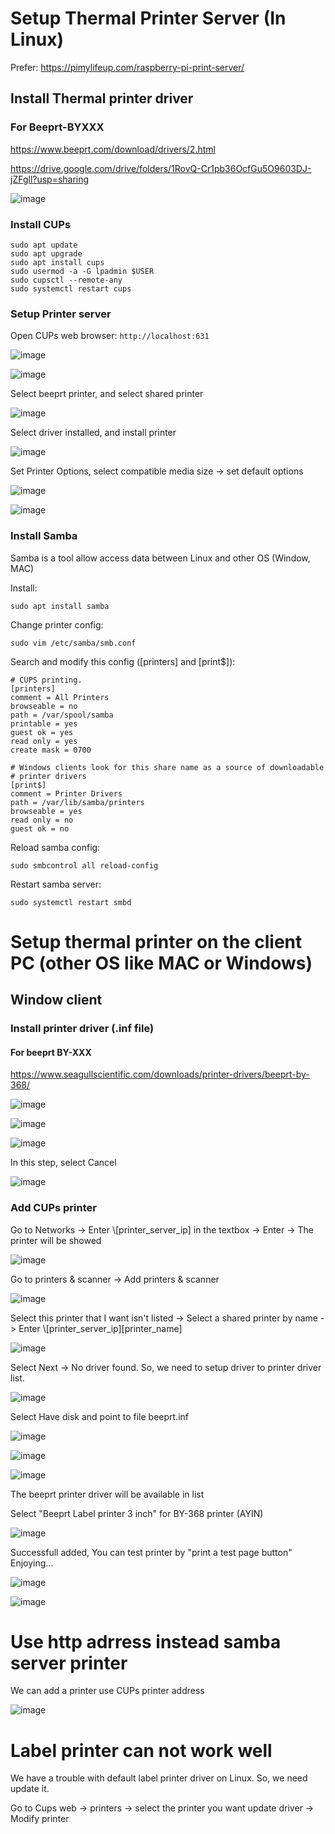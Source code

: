 # Setup Thermal Printer Server (In Linux)
Prefer: https://pimylifeup.com/raspberry-pi-print-server/

## Install Thermal printer driver
### For Beeprt-BYXXX
https://www.beeprt.com/download/drivers/2.html

https://drive.google.com/drive/folders/1RovQ-Cr1pb36OcfGu5O9603DJ-jZFgll?usp=sharing

![image](https://user-images.githubusercontent.com/32226325/190885585-3f57bd29-fd5c-4d02-b1c2-d0b49301c83d.png)

### Install CUPs
```
sudo apt update
sudo apt upgrade
sudo apt install cups
sudo usermod -a -G lpadmin $USER
sudo cupsctl --remote-any
sudo systemctl restart cups
```

### Setup Printer server

Open CUPs web browser: `http://localhost:631`

![image](https://user-images.githubusercontent.com/32226325/190885611-6dbbbad2-d236-4ec0-b4e0-42b62de6c576.png)

![image](https://user-images.githubusercontent.com/32226325/190885627-b89b127a-f152-4f04-8569-00f4b9079074.png)

Select beeprt printer, and select shared printer

![image](https://user-images.githubusercontent.com/32226325/190885638-ce9ec2de-8e5b-42d0-910d-e3ad51391f07.png)

Select driver installed, and install printer

![image](https://user-images.githubusercontent.com/32226325/190885647-be467249-d00a-42ca-9dc2-424f59028eff.png)

Set Printer Options, select compatible media size -> set default options

![image](https://user-images.githubusercontent.com/32226325/190885705-797b33f7-79ae-4641-950f-cc288f004654.png)

![image](https://user-images.githubusercontent.com/32226325/190885727-bf66cda2-3d59-4830-bb04-d5b1bb34cf1b.png)


### Install Samba
Samba is a tool allow access data between Linux and other OS (Window, MAC)

Install:

`sudo apt install samba`

Change printer config:

`sudo vim /etc/samba/smb.conf`

Search and modify this config ([printers] and [print$]):

```
# CUPS printing.
[printers]
comment = All Printers
browseable = no
path = /var/spool/samba
printable = yes
guest ok = yes
read only = yes
create mask = 0700

# Windows clients look for this share name as a source of downloadable
# printer drivers
[print$]
comment = Printer Drivers
path = /var/lib/samba/printers
browseable = yes
read only = no
guest ok = no
```

Reload samba config:

`sudo smbcontrol all reload-config`

Restart samba server:

`sudo systemctl restart smbd`

# Setup thermal printer on the client PC (other OS like MAC or Windows)
## Window client
### Install printer driver (.inf file)
#### For beeprt BY-XXX
https://www.seagullscientific.com/downloads/printer-drivers/beeprt-by-368/

![image](https://user-images.githubusercontent.com/32226325/190885904-46fb944c-0120-4900-a8ce-98a77592cdfd.png)

![image](https://user-images.githubusercontent.com/32226325/190885914-8a173eb7-7418-4210-beca-275f35139ed2.png)

![image](https://user-images.githubusercontent.com/32226325/190885927-426a2218-f1fb-4b21-87e6-09c2229755f6.png)

In this step, select Cancel

![image](https://user-images.githubusercontent.com/32226325/190885948-3e5bf3bf-0225-401a-b988-54dd25f01f23.png)

### Add CUPs printer
Go to Networks -> Enter \\[printer_server_ip] in the textbox -> Enter -> The printer will be showed

![image](https://user-images.githubusercontent.com/32226325/190886095-b0611361-e971-44cf-8564-01eabe965073.png)

Go to printers & scanner -> Add printers & scanner

![image](https://user-images.githubusercontent.com/32226325/190886003-03db4b09-e53a-4058-bca7-1b344b0db8c8.png)

Select this printer that I want isn't listed -> Select a shared printer by name -> Enter \\[printer_server_ip]\[printer_name]

![image](https://user-images.githubusercontent.com/32226325/190886128-46ed4ced-bf3a-40dc-b8c2-13f88dae77ff.png)

Select Next -> No driver found. So, we need to setup driver to printer driver list.

![image](https://user-images.githubusercontent.com/32226325/190886157-ebf93d0a-4c11-4193-a8d8-6b07c965f1a6.png)

Select Have disk and point to file beeprt.inf

![image](https://user-images.githubusercontent.com/32226325/190886176-5ff37b87-e0b8-48e3-822e-0f2ec03dc5d6.png)

![image](https://user-images.githubusercontent.com/32226325/190886196-8a29b95d-8614-4ec6-a731-ff88e09b231c.png)

![image](https://user-images.githubusercontent.com/32226325/190886211-177d9e1d-973f-40c9-ad17-e788d3ecb459.png)

The beeprt printer driver will be available in list

Select "Beeprt Label printer 3 inch" for BY-368 printer (AYIN)

![image](https://user-images.githubusercontent.com/32226325/190886249-fa5aa2ea-e350-488e-ab85-a500ea426c34.png)
 
Successfull added, You can test printer by "print a test page button" Enjoying...

![image](https://user-images.githubusercontent.com/32226325/190886263-703f88ca-f9bb-47fe-b2c1-5f909239e28d.png)

![image](https://user-images.githubusercontent.com/32226325/190886283-1b520dcc-0171-441d-b7db-8bc5054a05cd.png)

# Use http adrress instead samba server printer
We can add a printer use CUPs printer address

![image](https://user-images.githubusercontent.com/32226325/190887214-474351e4-ead5-4d9f-9ed0-68dfd9ad1fbb.png)

# Label printer can not work well
We have a trouble with default label printer driver on Linux. So, we need update it.

Go to Cups web -> printers -> select the printer you want update driver -> Modify printer

